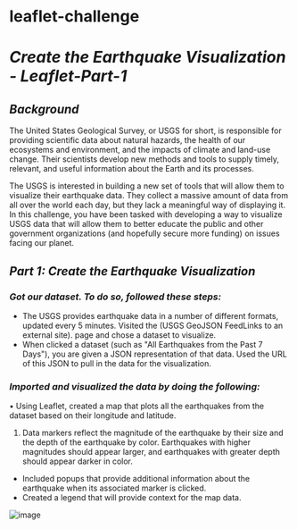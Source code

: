 # leaflet-challenge
# _Create the Earthquake Visualization - Leaflet-Part-1_

## _Background_
The United States Geological Survey, or USGS for short, is responsible for providing scientific data about natural hazards, the health of our ecosystems and environment, and the impacts of climate and land-use change. Their scientists develop new methods and tools to supply timely, relevant, and useful information about the Earth and its processes.

The USGS is interested in building a new set of tools that will allow them to visualize their earthquake data. They collect a massive amount of data from all over the world each day, but they lack a meaningful way of displaying it. In this challenge, you have been tasked with developing a way to visualize USGS data that will allow them to better educate the public and other government organizations (and hopefully secure more funding) on issues facing our planet.

## _Part 1: Create the Earthquake Visualization_
### _Got our dataset. To do so, followed these steps:_
*	The USGS provides earthquake data in a number of different formats, updated every 5 minutes. Visited the (USGS GeoJSON FeedLinks to an external site). page and chose a dataset to visualize. 
*	When clicked a dataset (such as "All Earthquakes from the Past 7 Days"), you are given a JSON representation of that data. Used the URL of this JSON to pull in the data for the visualization.
###  _Imported and visualized the data by doing the following:_
•	Using Leaflet, created a map that plots all the earthquakes from the dataset based on their longitude and latitude.
1.	Data markers reflect the magnitude of the earthquake by their size and the depth of the earthquake by color. Earthquakes with higher magnitudes should appear larger, and earthquakes with greater depth should appear darker in color.
*	Included popups that provide additional information about the earthquake when its associated marker is clicked.
*	Created a legend that will provide context for the map data.

![image](https://github.com/user-attachments/assets/063a033d-9097-4ac0-9f58-9bbf2de784d4)

